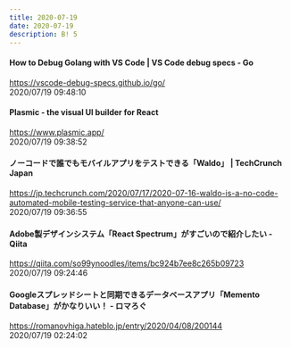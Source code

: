 ```yaml
---
title: 2020-07-19
date: 2020-07-19
description: B! 5
---
```


#### How to Debug Golang with VS Code | VS Code debug specs - Go
https://vscode-debug-specs.github.io/go/<br>
2020/07/19 09:48:10<br>


#### Plasmic - the visual UI builder for React
https://www.plasmic.app/<br>
2020/07/19 09:38:52<br>


#### ノーコードで誰でもモバイルアプリをテストできる「Waldo」 | TechCrunch Japan
https://jp.techcrunch.com/2020/07/17/2020-07-16-waldo-is-a-no-code-automated-mobile-testing-service-that-anyone-can-use/<br>
2020/07/19 09:36:55<br>


#### Adobe製デザインシステム「React Spectrum」がすごいので紹介したい - Qiita
https://qiita.com/so99ynoodles/items/bc924b7ee8c265b09723<br>
2020/07/19 09:24:46<br>


#### Googleスプレッドシートと同期できるデータベースアプリ「Memento Database」がかなりいい！ - ロマろぐ
https://romanovhiga.hateblo.jp/entry/2020/04/08/200144<br>
2020/07/19 02:24:02<br>



